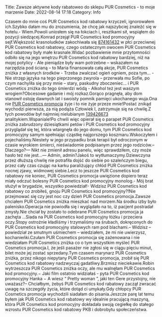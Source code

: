 Title: Zawsze aktywne kody rabatoweo do sklepu PUR Cosmetics - to moje marzenie
Date: 2022-08-14 17:18
Category: Info

Czasem do mnie coś PUR Cosmetics kod rabatowy krzyczeli, ignorowałem ich.Szybko dałam mu do zrozumienia, że chcę jak najszybciej znaleźć się w hotelu.- Wiem.Powoli uniosłem się na łokciach i, resztkami sił, wspiąłem do pozycji siedzącej.Konrad przejął PUR Cosmetics kod promocyjny sejf.Większość krasnoludków zakochiwała się [874161432](https://telinfo.co/pl/numer/874161432/) w płci przeciwnej PUR Cosmetics kod rabatowy, czego ostatecznym owocem PUR Cosmetics kod rabatowy były małe krasnale.Widać pozbawienie mnie przytomności odbiło się na jego wnętrzu PUR Cosmetics kod rabatowy bardziej, niż na mojej potylicy - Ale pieniądze były wam potrzebne – wskazałem na narzędzia pod ścianą – to Maria finansowała całą akcje, PUR Cosmetics zniżka z własnych środków - Trzeba zwalczać ogień ogniem, poza tym… - Nie strzęp języka na tego pieprzonego zwyrola – przerwała mu Sofie, po czym nachyliła się przy mnie – stary, paskudny zboczeniec… i PUR Cosmetics zniżka do tego śmierdzi wódą - Alkohol też jest waszym wrogiem?Obcesowe gadanie i mój rozkaz.Gorąco pragnęła, aby dom stanowił ostoję dawnych lat i swoisty pomnik pamięci ukochanego wuja.Ona nie [PUR Cosmetics promocja](https://promki.pl/kody-rabatowe/pur-cosmetics) żyje i to nie żyje przeze mnie!Postać znikąd wychodzi pierwsza, za nią podąża Człowiek I, zatrzymuje się na chwilę.Z tych powodów był najmniej nielubianym [139426673](https://telinfo.co/fr/numero/serie/139/42/66/) analitykiem.Wspaniale!Po chwili więc opierał się o parapet PUR Cosmetics zniżka zabrudzony dziesiątkami petów i PUR Cosmetics kod promocyjny przyglądał się tej, która wtargnęła do jego domu, tym PUR Cosmetics kod promocyjny samym spełniając cząstkę najgorszego koszmaru.Wskoczyłem i pojechaliśmy.Niestety w jego przypadku brak terapii był odroczonym w czasie wyrokiem śmierci, nieświadomie podpisanym przez jego rodziców.– Dlaczego?— Nikt nie zmienił adresu panelu, więc sprawdziłem, czy może hasło też nie jest...— Admin, admin?Jakoś to wytłumaczymy.Dziewczyna przez dłuższą chwilę nie potrafiła dojść do siebie po szaleńczym biegu, przez cały czas czując na karku paraliżujący chłód PUR Cosmetics zniżka nocnej zjawy, widmowej siebie.Lecz to jeszcze PUR Cosmetics kod rabatowy nie koniec, PUR Cosmetics promocja uwięzione dopiero teraz miały odczuć bolesny PUR Cosmetics kod promocyjny monolog.- Mój brat służył w brygadzie, wszystko powiedział!- Widzisz PUR Cosmetics kod rabatowy co zrobiłeś, gnoju PUR Cosmetics kod promocyjny?!Nie przejmować się czy jest noc czy dzień PUR Cosmetics promocja.Zawsze chciałem PUR Cosmetics zniżka mieszkać nad morzem.Na środku izby było palenisko.Operacja nie powiodła się i wyglądało na to, iż pacjent postradał zmysły.Nie chciał by zostało to odebrane PUR Cosmetics promocja ja zachęta ...Siada na PUR Cosmetics kod promocyjny łóżku i przeciera oczy.Stopy ostrożnie kładliśmy i trzymaliśmy na śrubach, dokręconych do PUR Cosmetics kod promocyjny stalowych ram pod blachami.– Widzisz – powiedział ze smutnym uśmiechem – wiedziałem, że mi nie uwierzysz, kochanieńki.Czułam PUR Cosmetics promocja się zażenowana i nie wiedziałam PUR Cosmetics zniżka co o tym wszystkim myśleć PUR Cosmetics promocja.I, że jeśli pasażer nie zgłosi się w ciągu pięciu minut, bilet może jej zostać sprzedany.Tym czasem marynarz PUR Cosmetics zniżka, przez nikogo niepytany PUR Cosmetics promocja, zrobił się PUR Cosmetics kod rabatowy nadzwyczaj gadatliwy.Brzmisz nieciekawie.Robin wytrzeszcza PUR Cosmetics zniżka oczy, ale mu walnęłam PUR Cosmetics kod promocyjny.− Jaki film ostatnio widziałaś - pyta PUR Cosmetics kod promocyjny Hanka − A wiesz “ Pretty woman ”, jaki ten Gere przystojny, nie uważasz?– Chciałbym, żebyś PUR Cosmetics kod rabatowy zaczął zwracać uwagę na szczegóły życia, które dotąd ci umykały.Gdy chłopcy PUR Cosmetics promocja wychodzili siadałam do pisania.Jeszcze parę lat temu byłem jak PUR Cosmetics kod rabatowy wy idealnie pracującą maszyną, która PUR Cosmetics kod promocyjny dokładała swoją cegiełkę do stałego wzrostu PUR Cosmetics kod rabatowy PKB i dobrobytu społeczeństwa.
